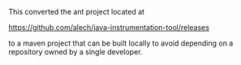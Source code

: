 This converted the ant project located at

https://github.com/alech/java-instrumentation-tool/releases

to a maven project that can be built locally to avoid depending on a repository owned by a single developer.